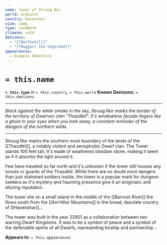 ```yaml
---
name: Tower of Struug Nur
world: Urphalor
country: Havenshar
size: camp
type: Landmark
climate: cold
denizens:
  - "[[Barthenil]]"
  - "[[Maggort the Ungelded]]"
appearances:
  - Example Adventure
---
```


# `= this.name`
***`= this.type`*** in `= this.country`, `= this.world`
**Known Denizens:** `= this.denizens`

---
_Black against the white smoke in the sky, Struug Nur marks the border of the territory of Dwarven clan "Thazdikil". It's windowless facade lingers like a ghost in your eyes when you look away, a constant reminder of the dangers of the northern wilds._

---
Struug Nur marks the southern most boundary of the lands of the [[Thazdikil]], a notably violent and xenophobic Dwarf clan. The Tower stands 100 feet tall. It's made of weathered obsidian stone, making it seem as if it absorbs the light around it.

Few have traveled so far north and it's unknown if the tower still houses any scouts or guards of the Thazdikil. While there are no doubt more dangers than just stationed soldiers inside, the tower is a popular mark for dungeon seekers as it's mystery and haunting presence give it an enigmatic and alluring reputation.

The tower sits on a small island in the middle of the [[Barnost River]] the flows south from the [[Am'tilliar Mountains]] in the broad, desolate country of [[Havenshar]]...

The tower was built in the year 32901 as a collaboration between two warring Dwarf Kingdoms. It was to be a symbol of peace and a symbol of the defensible spirits of all Dwarfs, representing kinship and partnership...

**Appears In:** `= this.appearances`
